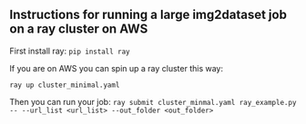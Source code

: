 ## Instructions for running a large img2dataset job on a ray cluster on AWS
First install ray:
``` pip install ray ```

If you are on AWS you can spin up a ray cluster this way:

``` ray up cluster_minimal.yaml ```

Then you can run your job:
```ray submit cluster_minmal.yaml ray_example.py -- --url_list <url_list> --out_folder <out_folder>```


